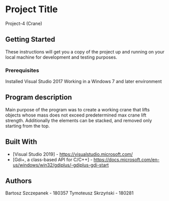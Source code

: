 # Project Title

Project-4 (Crane)

## Getting Started

These instructions will get you a copy of the project up and running on your local machine for development and testing purposes.

### Prerequisites

Installed Visual Studio 2017
Working in a Windows 7 and later environment

## Program description

Main purpose of the program was to create a working crane that lifts objects whose mass does not exceed predetermined max crane lift strength.
Additionally the elements can be stacked, and removed only starting from the top.


## Built With

* [Visual Studio 2019] - https://visualstudio.microsoft.com/
* [Gdi+, a class-based API for C/C++] - https://docs.microsoft.com/en-us/windows/win32/gdiplus/-gdiplus-gdi-start

## Authors

Bartosz Szczepanek - 180357
Tymoteusz Skrzyński - 180281
